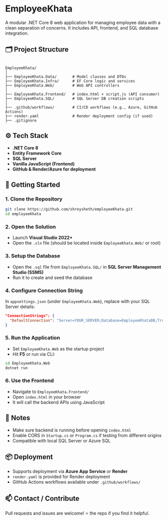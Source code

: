 # EmployeeKhata

A modular .NET Core 8 web application for managing employee data with a clean separation of concerns. It includes API, frontend, and SQL database integration.

## 🗂️ Project Structure

```

EmployeeKhata/
│
├── EmployeeKhata.Data/       # Model classes and DTOs
├── EmployeeKhata.Infra/      # EF Core logic and services
├── EmployeeKhata.Web/        # Web API controllers
│
├── EmployeeKhata.Frontend/   # index.html + script.js (API consumer)
├── EmployeeKhata.SQL/        # SQL Server DB creation scripts
│
├── .github/workflows/        # CI/CD workflows (e.g., Azure, GitHub Actions)
├── render.yaml               # Render deployment config (if used)
├── .gitignore

````

## ⚙️ Tech Stack

- **.NET Core 8**
- **Entity Framework Core**
- **SQL Server**
- **Vanilla JavaScript (Frontend)**
- **GitHub & Render/Azure for deployment**

## 🚀 Getting Started

### 1. Clone the Repository

```bash
git clone https://github.com/shreysheth/employeeKhata.git
cd employeeKhata
````

### 2. Open the Solution

* Launch **Visual Studio 2022+**
* Open the `.sln` file (should be located inside `EmployeeKhata.Web/` or root)

### 3. Setup the Database

* Open the `.sql` file from `EmployeeKhata.SQL/` in **SQL Server Management Studio (SSMS)**
* Run it to create and seed the database

### 4. Configure Connection String

In `appsettings.json` (under `EmployeeKhata.Web`), replace with your SQL Server details:

```json
"ConnectionStrings": {
  "DefaultConnection": "Server=YOUR_SERVER;Database=EmployeeKhataDB;Trusted_Connection=True;"
}
```

### 5. Run the Application

* Set `EmployeeKhata.Web` as the startup project
* Hit **F5** or run via CLI:

```bash
cd EmployeeKhata.Web
dotnet run
```

### 6. Use the Frontend

* Navigate to `EmployeeKhata.Frontend/`
* Open `index.html` in your browser
* It will call the backend APIs using JavaScript

## 📝 Notes

* Make sure backend is running before opening `index.html`
* Enable CORS in `Startup.cs` or `Program.cs` if testing from different origins
* Compatible with local SQL Server or Azure SQL

## 📦 Deployment

* Supports deployment via **Azure App Service** or **Render**
* `render.yaml` is provided for Render deployment
* GitHub Actions workflows available under `.github/workflows/`

## 📫 Contact / Contribute

Pull requests and issues are welcome!
⭐ the repo if you find it helpful.
